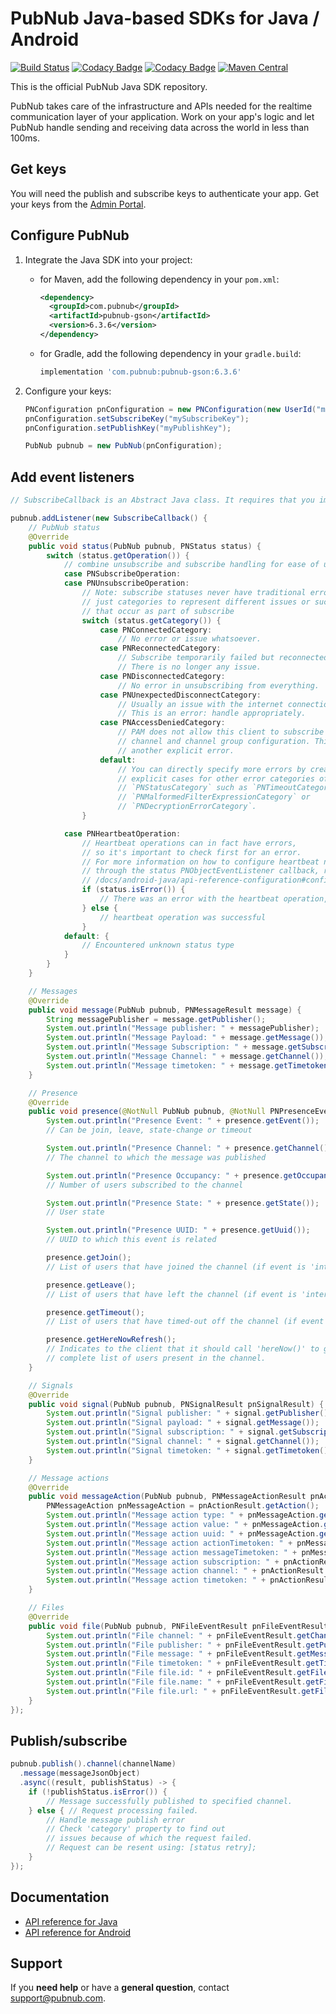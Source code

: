 # PubNub Java-based SDKs for Java / Android

[![Build Status](https://travis-ci.com/pubnub/java.svg?branch=master)](https://travis-ci.com/pubnub/java)
[![Codacy Badge](https://api.codacy.com/project/badge/Grade/164fd518c314417e896b3de494ab75df)](https://www.codacy.com/app/PubNub/java?utm_source=github.com&amp;utm_medium=referral&amp;utm_content=pubnub/java&amp;utm_campaign=Badge_Grade)
[![Codacy Badge](https://api.codacy.com/project/badge/Coverage/164fd518c314417e896b3de494ab75df)](https://www.codacy.com/app/PubNub/java?utm_source=github.com&utm_medium=referral&utm_content=pubnub/java&utm_campaign=Badge_Coverage)
[![Maven Central](https://img.shields.io/maven-central/v/com.pubnub/pubnub-gson.svg)](https://maven-badges.herokuapp.com/maven-central/com.pubnub/pubnub-gson)

This is the official PubNub Java SDK repository.

PubNub takes care of the infrastructure and APIs needed for the realtime communication layer of your application. Work on your app's logic and let PubNub handle sending and receiving data across the world in less than 100ms.

## Get keys

You will need the publish and subscribe keys to authenticate your app. Get your keys from the [Admin Portal](https://dashboard.pubnub.com/login).

## Configure PubNub

1. Integrate the Java SDK into your project:

   * for Maven, add the following dependency in your `pom.xml`:
     ```xml
     <dependency>
       <groupId>com.pubnub</groupId>
       <artifactId>pubnub-gson</artifactId>
       <version>6.3.6</version>
     </dependency>
     ```

   * for Gradle, add the following dependency in your `gradle.build`:
     ```groovy
     implementation 'com.pubnub:pubnub-gson:6.3.6'
     ```

2. Configure your keys:

    ```java
    PNConfiguration pnConfiguration = new PNConfiguration(new UserId("myUserId"));
    pnConfiguration.setSubscribeKey("mySubscribeKey");
    pnConfiguration.setPublishKey("myPublishKey");
    
    PubNub pubnub = new PubNub(pnConfiguration);
    ```

## Add event listeners

```java
// SubscribeCallback is an Abstract Java class. It requires that you implement all Abstract methods of the parent class even if you don't need all the handler methods.

pubnub.addListener(new SubscribeCallback() {
    // PubNub status
    @Override
    public void status(PubNub pubnub, PNStatus status) {
        switch (status.getOperation()) {
            // combine unsubscribe and subscribe handling for ease of use
            case PNSubscribeOperation:
            case PNUnsubscribeOperation:
                // Note: subscribe statuses never have traditional errors,
                // just categories to represent different issues or successes
                // that occur as part of subscribe
                switch (status.getCategory()) {
                    case PNConnectedCategory:
                        // No error or issue whatsoever.
                    case PNReconnectedCategory:
                        // Subscribe temporarily failed but reconnected.
                        // There is no longer any issue.
                    case PNDisconnectedCategory:
                        // No error in unsubscribing from everything.
                    case PNUnexpectedDisconnectCategory:
                        // Usually an issue with the internet connection.
                        // This is an error: handle appropriately.
                    case PNAccessDeniedCategory:
                        // PAM does not allow this client to subscribe to this
                        // channel and channel group configuration. This is
                        // another explicit error.
                    default:
                        // You can directly specify more errors by creating
                        // explicit cases for other error categories of
                        // `PNStatusCategory` such as `PNTimeoutCategory` or
                        // `PNMalformedFilterExpressionCategory` or
                        // `PNDecryptionErrorCategory`.
                }

            case PNHeartbeatOperation:
                // Heartbeat operations can in fact have errors,
                // so it's important to check first for an error.
                // For more information on how to configure heartbeat notifications
                // through the status PNObjectEventListener callback, refer to
                // /docs/android-java/api-reference-configuration#configuration_basic_usage
                if (status.isError()) {
                    // There was an error with the heartbeat operation, handle here
                } else {
                    // heartbeat operation was successful
                }
            default: {
                // Encountered unknown status type
            }
        }
    }

    // Messages
    @Override
    public void message(PubNub pubnub, PNMessageResult message) {
        String messagePublisher = message.getPublisher();
        System.out.println("Message publisher: " + messagePublisher);
        System.out.println("Message Payload: " + message.getMessage());
        System.out.println("Message Subscription: " + message.getSubscription());
        System.out.println("Message Channel: " + message.getChannel());
        System.out.println("Message timetoken: " + message.getTimetoken());
    }

    // Presence
    @Override
    public void presence(@NotNull PubNub pubnub, @NotNull PNPresenceEventResult presence) {
        System.out.println("Presence Event: " + presence.getEvent());
        // Can be join, leave, state-change or timeout

        System.out.println("Presence Channel: " + presence.getChannel());
        // The channel to which the message was published

        System.out.println("Presence Occupancy: " + presence.getOccupancy());
        // Number of users subscribed to the channel

        System.out.println("Presence State: " + presence.getState());
        // User state

        System.out.println("Presence UUID: " + presence.getUuid());
        // UUID to which this event is related

        presence.getJoin();
        // List of users that have joined the channel (if event is 'interval')

        presence.getLeave();
        // List of users that have left the channel (if event is 'interval')

        presence.getTimeout();
        // List of users that have timed-out off the channel (if event is 'interval')

        presence.getHereNowRefresh();
        // Indicates to the client that it should call 'hereNow()' to get the
        // complete list of users present in the channel.
    }

    // Signals
    @Override
    public void signal(PubNub pubnub, PNSignalResult pnSignalResult) {
        System.out.println("Signal publisher: " + signal.getPublisher());
        System.out.println("Signal payload: " + signal.getMessage());
        System.out.println("Signal subscription: " + signal.getSubscription());
        System.out.println("Signal channel: " + signal.getChannel());
        System.out.println("Signal timetoken: " + signal.getTimetoken());
    }

    // Message actions
    @Override
    public void messageAction(PubNub pubnub, PNMessageActionResult pnActionResult) {
        PNMessageAction pnMessageAction = pnActionResult.getAction();
        System.out.println("Message action type: " + pnMessageAction.getType());
        System.out.println("Message action value: " + pnMessageAction.getValue());
        System.out.println("Message action uuid: " + pnMessageAction.getUuid());
        System.out.println("Message action actionTimetoken: " + pnMessageAction.getActionTimetoken());
        System.out.println("Message action messageTimetoken: " + pnMessageAction.getMessageTimetoken());]
        System.out.println("Message action subscription: " + pnActionResult.getSubscription());
        System.out.println("Message action channel: " + pnActionResult.getChannel());
        System.out.println("Message action timetoken: " + pnActionResult.getTimetoken());
    }

    // Files
    @Override
    public void file(PubNub pubnub, PNFileEventResult pnFileEventResult) {
        System.out.println("File channel: " + pnFileEventResult.getChannel());
        System.out.println("File publisher: " + pnFileEventResult.getPublisher());
        System.out.println("File message: " + pnFileEventResult.getMessage());
        System.out.println("File timetoken: " + pnFileEventResult.getTimetoken());
        System.out.println("File file.id: " + pnFileEventResult.getFile().getId());
        System.out.println("File file.name: " + pnFileEventResult.getFile().getName());
        System.out.println("File file.url: " + pnFileEventResult.getFile().getUrl());
    }
});
```

## Publish/subscribe

```java
pubnub.publish().channel(channelName)
  .message(messageJsonObject)
  .async((result, publishStatus) -> {
    if (!publishStatus.isError()) {
        // Message successfully published to specified channel.
    } else { // Request processing failed.
        // Handle message publish error
        // Check 'category' property to find out
        // issues because of which the request failed.
        // Request can be resent using: [status retry];
    }
});
```

## Documentation

* [API reference for Java ](https://www.pubnub.com/docs/java-se-java/pubnub-java-sdk)
* [API reference for Android](https://www.pubnub.com/docs/android-java/pubnub-java-sdk)

## Support

If you **need help** or have a **general question**, contact support@pubnub.com.
